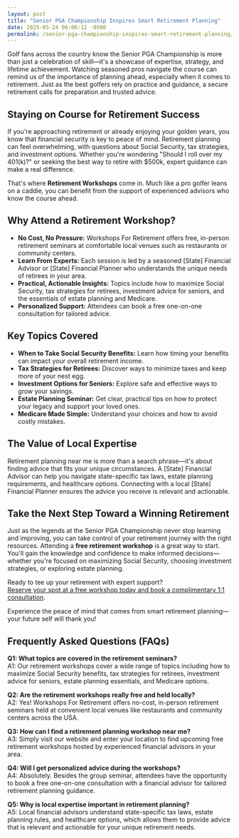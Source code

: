 ```yaml
---
layout: post
title: "Senior PGA Championship Inspires Smart Retirement Planning"
date: 2025-05-24 06:06:12 -0500
permalink: /senior-pga-championship-inspires-smart-retirement-planning/
---
```

Golf fans across the country know the Senior PGA Championship is more than just a celebration of skill—it's a showcase of expertise, strategy, and lifetime achievement. Watching seasoned pros navigate the course can remind us of the importance of planning ahead, especially when it comes to retirement. Just as the best golfers rely on practice and guidance, a secure retirement calls for preparation and trusted advice.

## Staying on Course for Retirement Success

If you're approaching retirement or already enjoying your golden years, you know that financial security is key to peace of mind. Retirement planning can feel overwhelming, with questions about Social Security, tax strategies, and investment options. Whether you're wondering "Should I roll over my 401(k)?" or seeking the best way to retire with $500k, expert guidance can make a real difference.

That's where **Retirement Workshops** come in. Much like a pro golfer leans on a caddie, you can benefit from the support of experienced advisors who know the course ahead.

## Why Attend a Retirement Workshop?

- **No Cost, No Pressure:** Workshops For Retirement offers free, in-person retirement seminars at comfortable local venues such as restaurants or community centers.
- **Learn From Experts:** Each session is led by a seasoned [State] Financial Advisor or [State] Financial Planner who understands the unique needs of retirees in your area.
- **Practical, Actionable Insights:** Topics include how to maximize Social Security, tax strategies for retirees, investment advice for seniors, and the essentials of estate planning and Medicare.
- **Personalized Support:** Attendees can book a free one-on-one consultation for tailored advice.

## Key Topics Covered

- **When to Take Social Security Benefits:** Learn how timing your benefits can impact your overall retirement income.
- **Tax Strategies for Retirees:** Discover ways to minimize taxes and keep more of your nest egg.
- **Investment Options for Seniors:** Explore safe and effective ways to grow your savings.
- **Estate Planning Seminar:** Get clear, practical tips on how to protect your legacy and support your loved ones.
- **Medicare Made Simple:** Understand your choices and how to avoid costly mistakes.

## The Value of Local Expertise

Retirement planning near me is more than a search phrase—it's about finding advice that fits your unique circumstances. A [State] Financial Advisor can help you navigate state-specific tax laws, estate planning requirements, and healthcare options. Connecting with a local [State] Financial Planner ensures the advice you receive is relevant and actionable.

## Take the Next Step Toward a Winning Retirement

Just as the legends at the Senior PGA Championship never stop learning and improving, you can take control of your retirement journey with the right resources. Attending a **free retirement workshop** is a great way to start. You'll gain the knowledge and confidence to make informed decisions—whether you're focused on maximizing Social Security, choosing investment strategies, or exploring estate planning.

Ready to tee up your retirement with expert support?  
[Reserve your spot at a free workshop today and book a complimentary 1:1 consultation](https://workshopsforretirement.com/).

Experience the peace of mind that comes from smart retirement planning—your future self will thank you!

## Frequently Asked Questions (FAQs)

**Q1: What topics are covered in the retirement seminars?**  
A1: Our retirement workshops cover a wide range of topics including how to maximize Social Security benefits, tax strategies for retirees, investment advice for seniors, estate planning essentials, and Medicare options.

**Q2: Are the retirement workshops really free and held locally?**  
A2: Yes! Workshops For Retirement offers no-cost, in-person retirement seminars held at convenient local venues like restaurants and community centers across the USA.

**Q3: How can I find a retirement planning workshop near me?**  
A3: Simply visit our website and enter your location to find upcoming free retirement workshops hosted by experienced financial advisors in your area.

**Q4: Will I get personalized advice during the workshops?**  
A4: Absolutely. Besides the group seminar, attendees have the opportunity to book a free one-on-one consultation with a financial advisor for tailored retirement planning guidance.

**Q5: Why is local expertise important in retirement planning?**  
A5: Local financial advisors understand state-specific tax laws, estate planning rules, and healthcare options, which allows them to provide advice that is relevant and actionable for your unique retirement needs.

<script type="application/ld+json">
{
  "@context": "https://schema.org",
  "@type": "BlogPosting",
  "headline": "Senior PGA Championship Inspires Smart Retirement Planning",
  "description": "Learn how the Senior PGA Championship inspires smart retirement planning and discover the value of free, local retirement seminars offered by Workshops For Retirement.",
  "author": {
    "@type": "Person",
    "name": "Workshops For Retirement"
  },
  "publisher": {
    "@type": "Person",
    "name": "Workshops For Retirement"
  },
  "datePublished": "2024-06-01",
  "mainEntityOfPage": {
    "@type": "WebPage",
    "@id": "https://workshopsforretirement.com/blog/senior-pga-championship-retirement-planning"
  },
  "keywords": "Retirement planning, Retirement seminars, Retirement Workshops, Retirement planning near me, Free retirement workshop, How to maximize Social Security, Tax strategies for retirees, Financial advisor for retirement, Investment advice for seniors, Should I roll over my 401(k)?, Best way to retire with $500k, When to take Social Security benefits, Estate planning seminar, Medicare, Social Security, Estate Planning",
  "articleBody": "Golf fans across the country know the Senior PGA Championship is more than just a celebration of skill—it's a showcase of expertise, strategy, and lifetime achievement. Watching seasoned pros navigate the course can remind us of the importance of planning ahead, especially when it comes to retirement. Just as the best golfers rely on practice and guidance, a secure retirement calls for preparation and trusted advice. If you're approaching retirement or already enjoying your golden years, you know that financial security is key to peace of mind. Retirement planning can feel overwhelming, with questions about Social Security, tax strategies, and investment options. Whether you're wondering \"Should I roll over my 401(k)?\" or seeking the best way to retire with $500k, expert guidance can make a real difference. That's where Retirement Workshops come in. Much like a pro golfer leans on a caddie, you can benefit from the support of experienced advisors who know the course ahead. Workshops For Retirement offers free, in-person retirement seminars at comfortable local venues such as restaurants or community centers. Each session is led by a seasoned [State] Financial Advisor or [State] Financial Planner who understands the unique needs of retirees in your area. Topics include how to maximize Social Security, tax strategies for retirees, investment advice for seniors, and the essentials of estate planning and Medicare. Attendees can book a free one-on-one consultation for tailored advice. Key topics covered are when to take Social Security benefits, tax strategies for retirees, investment options for seniors, estate planning seminars, and Medicare guidance. Local expertise is crucial because retirement planning near me is more than a search phrase—it's about finding advice that fits your unique circumstances. A [State] Financial Advisor can help you navigate state-specific tax laws, estate planning requirements, and healthcare options. Connecting with a local [State] Financial Planner ensures the advice you receive is relevant and actionable. Just as the legends at the Senior PGA Championship never stop learning and improving, you can take control of your retirement journey with the right resources. Attending a free retirement workshop is a great way to start. You'll gain the knowledge and confidence to make informed decisions—whether you're focused on maximizing Social Security, choosing investment strategies, or exploring estate planning."
}
</script>

<script type="application/ld+json">
{
  "@context": "https://schema.org",
  "@type": "FAQPage",
  "mainEntity": [
    {
      "@type": "Question",
      "name": "What topics are covered in the retirement seminars?",
      "acceptedAnswer": {
        "@type": "Answer",
        "text": "Our retirement workshops cover a wide range of topics including how to maximize Social Security benefits, tax strategies for retirees, investment advice for seniors, estate planning essentials, and Medicare options."
      }
    },
    {
      "@type": "Question",
      "name": "Are the retirement workshops really free and held locally?",
      "acceptedAnswer": {
        "@type": "Answer",
        "text": "Yes! Workshops For Retirement offers no-cost, in-person retirement seminars held at convenient local venues like restaurants and community centers across the USA."
      }
    },
    {
      "@type": "Question",
      "name": "How can I find a retirement planning workshop near me?",
      "acceptedAnswer": {
        "@type": "Answer",
        "text": "Simply visit our website and enter your location to find upcoming free retirement workshops hosted by experienced financial advisors in your area."
      }
    },
    {
      "@type": "Question",
      "name": "Will I get personalized advice during the workshops?",
      "acceptedAnswer": {
        "@type": "Answer",
        "text": "Absolutely. Besides the group seminar, attendees have the opportunity to book a free one-on-one consultation with a financial advisor for tailored retirement planning guidance."
      }
    },
    {
      "@type": "Question",
      "name": "Why is local expertise important in retirement planning?",
      "acceptedAnswer": {
        "@type": "Answer",
        "text": "Local financial advisors understand state-specific tax laws, estate planning rules, and healthcare options, which allows them to provide advice that is relevant and actionable for your unique retirement needs."
      }
    }
  ]
}
</script>